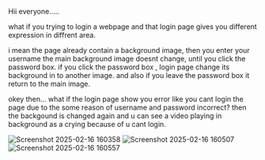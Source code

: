 Hii everyone.....

what if you trying to login a webpage and that login page gives you different expression in diffrent area.

i mean the page already contain a background image, then you enter your username the main background image doesnt change,
until you click the password box. if you click the password box , login page change its background in to another image. and also if you leave the password box it return to the main image.

okey then...
what if the login page show you error like you cant login the page due to the some reason of username and password incorrect?
then the backgound is changed again and u can see a video playing in background as a crying because of u cant login.




![Screenshot 2025-02-16 160358](https://github.com/user-attachments/assets/33bd55aa-3bb9-4c50-b6a1-de4f8a6fd0a8) ![Screenshot 2025-02-16 160507](https://github.com/user-attachments/assets/7dfa82f7-5df4-4d09-881d-68bb3f6155da) ![Screenshot 2025-02-16 160557](https://github.com/user-attachments/assets/9b7d669f-504b-448e-9d15-1af749c12469)



